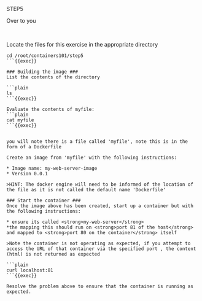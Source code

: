 STEP5

Over to you

<br>

Locate the files for this exercise in the appropriate directory
```plain
cd /root/containers101/step5
```{{exec}}

### Building the image ###
List the contents of the directory

```plain
ls
```{{exec}}

Evaluate the contents of myfile:
```plain
cat myfile
```{{exec}}


you will note there is a file called 'myfile', note this is in the form of a Dockerfile

Create an image from 'myfile' with the following instructions:

* Image name: my-web-server-image
* Version 0.0.1

>HINT: The docker engine will need to be informed of the location of the file as it is not called the default name 'Dockerfile'

### Start the container ###
Once the image above has been created, start up a container but with the following instructions:

* ensure its called <strong>my-web-server</strong> 
*the mapping this should run on <strong>port 81 of the host</strong> and mapped to <strong>port 80 on the container</strong> itself

>Note the container is not operating as expected, if you attempt to access the URL of that container via the specified port , the content (html) is not returned as expected

```plain
curl localhost:81
```{{exec}}

Resolve the problem above to ensure that the container is running as expected.








